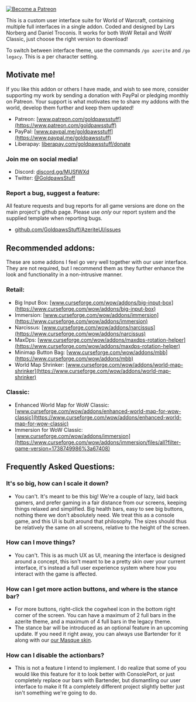 [ ![Become a Patreon](http://larsnorbergofficial.com/img/social-media-buttons-patreon-small.jpg) ](https://www.patreon.com/goldpawsstuff) 

This is a custom user interface suite for World of Warcraft, containing multiple full interfaces in a single addon. Coded and designed by Lars Norberg and Daniel Troconis. It works for both WoW Retail and WoW Classic, just choose the right version to download!  

To switch between interface theme, use the commands `/go azerite` and `/go legacy`. This is a per character setting.  

## **Motivate me!**  
If you like this addon or others I have made, and wish to see more, consider supporting my work by sending a donation with PayPal or pledging monthly on Patreon. Your support is what motivates me to share my addons with the world, develop them further and keep them updated! 

* Patreon: [www.patreon.com/goldpawsstuff](https://www.patreon.com/goldpawsstuff)  
* PayPal: [www.paypal.me/goldpawsstuff](https://www.paypal.me/goldpawsstuff)  
* Liberapay: [liberapay.com/goldpawsstuff/donate](https://liberapay.com/goldpawsstuff/donate)

### **Join me on social media!**  
* Discord: [discord.gg/MUSfWXd](https://discord.gg/MUSfWXd)  
* Twitter: [@GoldpawsStuff](https://twitter.com/goldpawsstuff)  

### **Report a bug, suggest a feature:**
All feature requests and bug reports for all game versions are done on the main project's github page. Please use _only_ our report system and the supplied template when reporting bugs.  
* [github.com/GoldpawsStuff/AzeriteUI/issues](https://github.com/GoldpawsStuff/AzeriteUI/issues)

## **Recommended addons:**  
These are some addons I feel go very well together with our user interface. They are not required, but I recommend them as they further enhance the look and functionality in a non-intrusive manner.  

### **Retail:**
* Big Input Box: [www.curseforge.com/wow/addons/big-input-box](https://www.curseforge.com/wow/addons/big-input-box)
* Immersion: [www.curseforge.com/wow/addons/immersion](https://www.curseforge.com/wow/addons/immersion)  
* Narcissus: [www.curseforge.com/wow/addons/narcissus](https://www.curseforge.com/wow/addons/narcissus)  
* MaxDps: [www.curseforge.com/wow/addons/maxdps-rotation-helper](https://www.curseforge.com/wow/addons/maxdps-rotation-helper)
* Minimap Button Bag: [www.curseforge.com/wow/addons/mbb](https://www.curseforge.com/wow/addons/mbb)  
* World Map Shrinker: [www.curseforge.com/wow/addons/world-map-shrinker](https://www.curseforge.com/wow/addons/world-map-shrinker)

### **Classic:**
* Enhanced World Map for WoW Classic: [www.curseforge.com/wow/addons/enhanced-world-map-for-wow-classic](https://www.curseforge.com/wow/addons/enhanced-world-map-for-wow-classic)  
* Immersion for WoW Classic: [www.curseforge.com/wow/addons/immersion](https://www.curseforge.com/wow/addons/immersion/files/all?filter-game-version=1738749986%3a67408)  

## **Frequently Asked Questions:**  
### **It's so big, how can I scale it down?**  
* You can't. It's meant to be this big! We're a couple of lazy, laid back gamers, and prefer gaming in a fair distance from our screens, keeping things relaxed and simplified. Big health bars, easy to see big buttons, nothing there we don't absolutely need. We treat this as a console game, and this UI is built around that philosophy. The sizes should thus be relatively the same on all screens, relative to the height of the screen. 

### **How can I move things?**  
* You can't. This is as much UX as UI, meaning the interface is designed around a concept, this isn't meant to be a pretty skin over your current interface, it's instead a full user experience system where how you interact with the game is affected. 

### **How can I get more action buttons, and where is the stance bar?**  
* For more buttons, right-click the cogwheel icon in the bottom right corner of the screen. You can have a maximum of 2 full bars in the azerite theme, and a maximum of 4 full bars in the legacy theme.
* The stance bar will be introduced as an optional feature in an upcoming update. If you need it right away, you can always use Bartender for it along with our [our Masque skin](https://www.curseforge.com/wow/addons/masque-azerite). 

### **How can I disable the actionbars?**
* This is not a feature I intend to implement. I do realize that some of you would like this feature for it to look better with ConsolePort, or just completely replace our bars with Bartender, but dismantling our user interface to make it fit a completely different project slightly better just isn't something we're going to do. 
